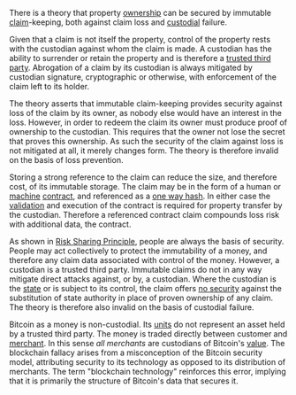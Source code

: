 There is a theory that property [ownership](Glossary#owner) can be secured by immutable [claim](Glossary#claimant)-keeping, both against claim loss and [custodial](Glossary#custodian) failure.

Given that a claim is not itself the property, control of the property rests with the custodian against whom the claim is made. A custodian has the ability to surrender or retain the property and is therefore a [trusted third party](https://en.wikipedia.org/wiki/Trusted_third_party). Abrogation of a claim by its custodian is always mitigated by custodian signature, cryptographic or otherwise, with enforcement of the claim left to its holder.

The theory asserts that immutable claim-keeping provides security against loss of the claim by its owner, as nobody else would have an interest in the loss. However, in order to redeem the claim its owner must produce proof of ownership to the custodian. This requires that the owner not lose the secret that proves this ownership.  As such the security of the claim against loss is not mitigated at all, it merely changes form. The theory is therefore invalid on the basis of loss prevention.

Storing a strong reference to the claim can reduce the size, and therefore cost, of its immutable storage. The claim may be in the form of a human or [machine](Glossary#machine) [contract](Glossary#contract), and referenced as a [one way hash](https://en.wikipedia.org/wiki/Cryptographic_hash_function). In either case the [validation](Glossary#validation) and execution of the contract is required for property transfer by the custodian. Therefore a referenced contract claim compounds loss risk with additional data, the contract.

As shown in [Risk Sharing Principle](Risk-Sharing-Principle), people are always the basis of security. People may act collectively to protect the immutability of a money, and therefore any claim data associated with control of the money. However, a custodian is a trusted third party. Immutable claims do not in any way mitigate direct attacks against, or by, a custodian. Where the custodian is the [state](Glossary#state) or is subject to its control, the claim offers [no security](https://en.m.wikipedia.org/wiki/Executive_Order_6102) against the substitution of state authority in place of proven ownership of any claim. The theory is therefore also invalid on the basis of custodial failure.

Bitcoin as a money is non-custodial. Its [units](Glossary#unit) do not represent an asset held by a trusted third party. The money is traded directly between customer and [merchant](Glossary#merchant). In this sense *all merchants* are custodians of Bitcoin's [value](Glossary#value). The blockchain fallacy arises from a misconception of the Bitcoin security model, attributing security to its technology as opposed to its distribution of merchants. The term "blockchain technology" reinforces this error, implying that it is primarily the structure of Bitcoin's data that secures it.